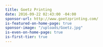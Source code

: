 ```yaml
---
title: Goetz Printing
date: 2016-09-22 02:43:00 -04:00
sponsor-url: http://www.goetzprinting.com/
is-featured-on-home-page: true
sponsor-image: "/uploads/Goetz.jpg"
is-even-on-home-page: true
is-first-tier: true
---
```


